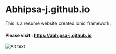 # Abhipsa-j.github.io
This is a resume website created ionic framework.
#### Please visit : https://abhipsa-j.github.io
![Alt text](Abhipsa-j.github.io/Screenshot.png?raw=true "Title")

